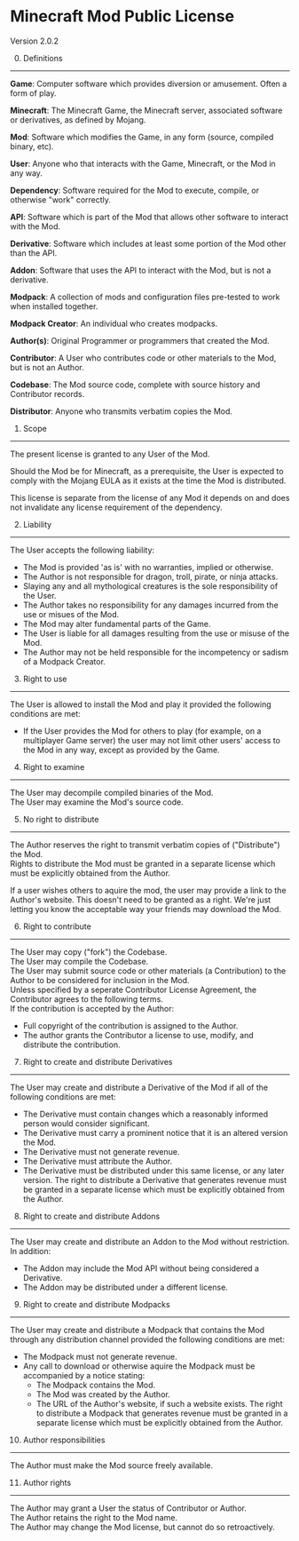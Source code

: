 Minecraft Mod Public License
============================

Version 2.0.2

0. Definitions
--------------

**Game**: Computer software which provides diversion or amusement. Often a form of play. 

**Minecraft**: The Minecraft Game, the Minecraft server, associated software or derivatives, as defined by Mojang.

**Mod**: Software which modifies the Game, in any form (source, compiled binary, etc).

**User**: Anyone who that interacts with the Game, Minecraft, or the Mod in any way.

**Dependency**: Software required for the Mod to execute, compile, or otherwise "work" correctly.

**API**: Software which is part of the Mod that allows other software to interact with the Mod.

**Derivative**: Software which includes at least some portion of the Mod other than the API.

**Addon**: Software that uses the API to interact with the Mod, but is not a derivative.

**Modpack**: A collection of mods and configuration files pre-tested to work when installed together.

**Modpack Creator**: An individual who creates modpacks.

**Author(s)**: Original Programmer or programmers that created the Mod.

**Contributor**: A User who contributes code or other materials to the Mod, but is not an Author.

**Codebase**: The Mod source code, complete with source history and Contributor records.

**Distributor**: Anyone who transmits verbatim copies the Mod.

1. Scope
--------

The present license is granted to any User of the Mod.

Should the Mod be for Minecraft, as a prerequisite, the User is expected to comply with the Mojang EULA as it exists at the time the Mod is distributed.

This license is separate from the license of any Mod it depends on and does not invalidate any license requirement of the dependency.

2. Liability
--------

The User accepts the following liability:
 - The Mod is provided 'as is' with no warranties, implied or otherwise.
 - The Author is not responsible for dragon, troll, pirate, or ninja attacks.
 - Slaying any and all mythological creatures is the sole responsibility of the User.
 - The Author takes no responsibility for any damages incurred from the use or misues of the Mod.
 - The Mod may alter fundamental parts of the Game.
 - The User is liable for all damages resulting from the use or misuse of the Mod.
 - The Author may not be held responsible for the incompetency or sadism of a Modpack Creator.

3. Right to use
--------

The User is allowed to install the Mod and play it provided the following conditions are met:
 - If the User provides the Mod for others to play (for example, on a multiplayer Game server) the user may not limit other users' access to the Mod in any way, except as provided by the Game.  

4. Right to examine
--------

The User may decompile compiled binaries of the Mod.  
The User may examine the Mod's source code.

5. No right to distribute
--------

The Author reserves the right to transmit verbatim copies of ("Distribute") the Mod.  
Rights to distribute the Mod must be granted in a separate license which must be explicitly obtained from the Author.

If a user wishes others to aquire the mod, the user may provide a link to the Author's website. This doesn't need to be granted as a right. We're just letting you know the acceptable way your friends may download the Mod.

6. Right to contribute
--------

The User may copy ("fork") the Codebase.  
The User may compile the Codebase.  
The User may submit source code or other materials (a Contribution) to the Author to be considered for inclusion in the Mod.  
Unless specified by a seperate Contributor License Agreement, the Contributor agrees to the following terms.  
If the contribution is accepted by the Author:
 - Full copyright of the contribution is assigned to the Author.
 - The author grants the Contributor a license to use, modify, and distribute the contribution.

7. Right to create and distribute Derivatives
--------

The User may create and distribute a Derivative of the Mod if all of the following conditions are met:
 - The Derivative must contain changes which a reasonably informed person would consider significant.  
 - The Derivative must carry a prominent notice that it is an altered version the Mod.
 - The Derivative must not generate revenue.
 - The Derivative must attribute the Author.
 - The Derivative must be distributed under this same license, or any later version.
The right to distribute a Derivative that generates revenue must be granted in a separate license which must be explicitly obtained from the Author.

8. Right to create and distribute Addons
--------

The User may create and distribute an Addon to the Mod without restriction.  
In addition:
 - The Addon may include the Mod API without being considered a Derivative.  
 - The Addon may be distributed under a different license.  

9. Right to create and distribute Modpacks
--------

The User may create and distribute a Modpack that contains the Mod through any distribution channel provided the following conditions are met:
 - The Modpack must not generate revenue.
 - Any call to download or otherwise aquire the Modpack must be accompanied by a notice stating:
   - The Modpack contains the Mod.
   - The Mod was created by the Author.
   - The URL of the Author's website, if such a website exists.
The right to distribute a Modpack that generates revenue must be granted in a separate license which must be explicitly obtained from the Author.

10. Author responsibilities
--------

The Author must make the Mod source freely available.  

11. Author rights
--------

The Author may grant a User the status of Contributor or Author.  
The Author retains the right to the Mod name.  
The Author may change the Mod license, but cannot do so retroactively.  
